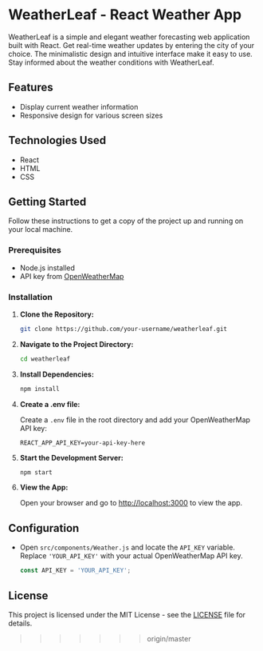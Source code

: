 # WeatherLeaf - React Weather App
WeatherLeaf is a simple and elegant weather forecasting web application built with React. Get real-time weather updates by entering the city of your choice. The minimalistic design and intuitive interface make it easy to use. Stay informed about the weather conditions with WeatherLeaf.

## Features

- Display current weather information
- Responsive design for various screen sizes

## Technologies Used

- React
- HTML
- CSS

## Getting Started

Follow these instructions to get a copy of the project up and running on your local machine.

### Prerequisites

- Node.js installed
- API key from [OpenWeatherMap](https://openweathermap.org/api)

### Installation

1. **Clone the Repository:**

    ```bash
    git clone https://github.com/your-username/weatherleaf.git
    ```

2. **Navigate to the Project Directory:**

    ```bash
    cd weatherleaf
    ```

3. **Install Dependencies:**

    ```bash
    npm install
    ```

4. **Create a .env file:**

    Create a `.env` file in the root directory and add your OpenWeatherMap API key:

    ```env
    REACT_APP_API_KEY=your-api-key-here
    ```

5. **Start the Development Server:**

    ```bash
    npm start
    ```

6. **View the App:**

    Open your browser and go to [http://localhost:3000](http://localhost:3000) to view the app.

## Configuration

- Open `src/components/Weather.js` and locate the `API_KEY` variable. Replace `'YOUR_API_KEY'` with your actual OpenWeatherMap API key.

    ```javascript
    const API_KEY = 'YOUR_API_KEY';
    ```

## License

This project is licensed under the MIT License - see the [LICENSE](LICENSE) file for details.
>>>>>>> origin/master
